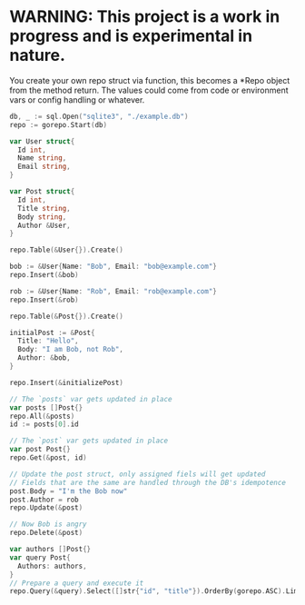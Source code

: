 # WARNING: This project is a work in progress and is experimental in nature.

You create your own repo struct via function, this becomes a *Repo object from the method return. The values could come from code or environment vars or config handling or whatever.

```go
db, _ := sql.Open("sqlite3", "./example.db")
repo := gorepo.Start(db)

var User struct{
  Id int,
  Name string,
  Email string,
}

var Post struct{
  Id int,
  Title string,
  Body string,
  Author &User,
}

repo.Table(&User{}).Create()

bob := &User{Name: "Bob", Email: "bob@example.com"}
repo.Insert(&bob)

rob := &User{Name: "Rob", Email: "rob@example.com"}
repo.Insert(&rob)

repo.Table(&Post{}).Create()

initialPost := &Post{
  Title: "Hello",
  Body: "I am Bob, not Rob",
  Author: &bob,
}

repo.Insert(&initializePost)

// The `posts` var gets updated in place
var posts []Post{}
repo.All(&posts)
id := posts[0].id

// The `post` var gets updated in place
var post Post{}
repo.Get(&post, id)

// Update the post struct, only assigned fiels will get updated
// Fields that are the same are handled through the DB's idempotence
post.Body = "I'm the Bob now"
post.Author = rob
repo.Update(&post)

// Now Bob is angry
repo.Delete(&post)

var authors []Post{}
var query Post{
  Authors: authors,
}
// Prepare a query and execute it
repo.Query(&query).Select([]str{"id", "title"}).OrderBy(gorepo.ASC).Limit(5).Preload(&authors)
```
